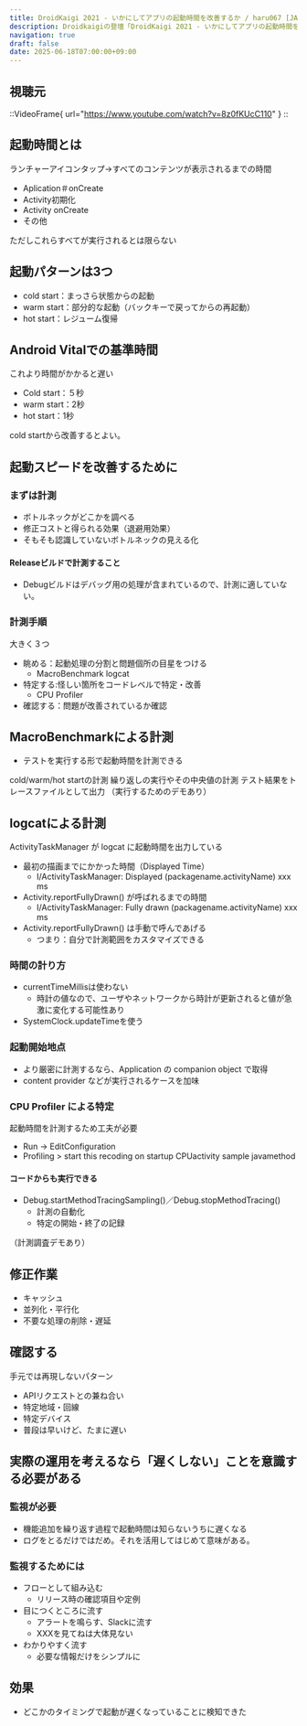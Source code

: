 ```yaml
---
title: DroidKaigi 2021 - いかにしてアプリの起動時間を改善するか / haru067 [JA] を視聴した
description: Droidkaigiの登壇「DroidKaigi 2021 - いかにしてアプリの起動時間を改善するか / haru067 [JA]」の視聴備忘録です。
navigation: true
draft: false
date: 2025-06-18T07:00:00+09:00
---
```


## 視聴元

::VideoFrame{ url="https://www.youtube.com/watch?v=8z0fKUcC110" }
::

## 起動時間とは
ランチャーアイコンタップ→すべてのコンテンツが表示されるまでの時間
- Aplication＃onCreate
- Activity初期化
- Activity onCreate
- その他

ただしこれらすべてが実行されるとは限らない

## 起動パターンは3つ

- cold start：まっさら状態からの起動
- warm start：部分的な起動（バックキーで戻ってからの再起動）
- hot start：レジューム復帰

## Android Vitalでの基準時間
これより時間がかかると遅い

- Cold start：５秒
- warm start：2秒
- hot start：1秒

cold startから改善するとよい。

## 起動スピードを改善するために

### まずは計測
- ボトルネックがどこかを調べる
- 修正コストと得られる効果（退避用効果）
- そもそも認識していないボトルネックの見える化

#### Releaseビルドで計測すること
- Debugビルドはデバッグ用の処理が含まれているので、計測に適していない。

### 計測手順
大きく３つ

- 眺める：起動処理の分割と問題個所の目星をつける
    - MacroBenchmark logcat
- 特定する:怪しい箇所をコードレベルで特定・改善
    - CPU Profiler
- 確認する：問題が改善されているか確認

## MacroBenchmarkによる計測
- テストを実行する形で起動時間を計測できる

cold/warm/hot startの計測
繰り返しの実行やその中央値の計測
テスト結果をトレースファイルとして出力
（実行するためのデモあり）

## logcatによる計測
ActivityTaskManager が logcat に起動時間を出力している

- 最初の描画までにかかった時間（Displayed Time）
    - I/ActivityTaskManager: Displayed (packagename.activityName) xxx ms 
- Activity.reportFullyDrawn() が呼ばれるまでの時間
    - I/ActivityTaskManager: Fully drawn (packagename.activityName) xxx ms 
- Activity.reportFullyDrawn() は手動で呼んであげる
    - つまり：自分で計測範囲をカスタマイズできる

### 時間の計り方

- currentTimeMillisは使わない
    - 時計の値なので、ユーザやネットワークから時計が更新されると値が急激に変化する可能性あり
- SystemClock.updateTimeを使う

### 起動開始地点

- より厳密に計測するなら、Application の companion object で取得
- content provider などが実行されるケースを加味

### CPU Profiler による特定

起動時間を計測するため工夫が必要

- Run -> EditConfiguration 
- Profiling > start this recoding on startup CPUactivity sample javamethod 

#### コードからも実行できる

- Debug.startMethodTracingSampling()／Debug.stopMethodTracing()
    - 計測の自動化
    - 特定の開始・終了の記録

（計測調査デモあり）

## 修正作業
- キャッシュ
- 並列化・平行化
- 不要な処理の削除・遅延

## 確認する
手元では再現しないパターン

- APIリクエストとの兼ね合い
- 特定地域・回線
- 特定デバイス
- 普段は早いけど、たまに遅い

## 実際の運用を考えるなら「遅くしない」ことを意識する必要がある
### 監視が必要
- 機能追加を繰り返す過程で起動時間は知らないうちに遅くなる
- ログをとるだけではだめ。それを活用してはじめて意味がある。

### 監視するためには
- フローとして組み込む
    - リリース時の確認項目や定例
- 目につくところに流す
    - アラートを鳴らす、Slackに流す
    - XXXを見てねは大体見ない
- わかりやすく流す
    - 必要な情報だけをシンプルに

## 効果
- どこかのタイミングで起動が遅くなっていることに検知できた